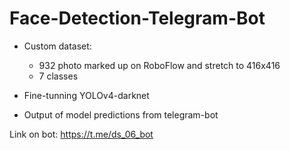 # Face-Detection-Telegram-Bot

- Custom dataset: 

  - 932 photo marked up on RoboFlow and stretch to 416x416
  - 7 classes

- Fine-tunning YOLOv4-darknet
- Output of model predictions from telegram-bot

Link on bot: <https://t.me/ds_06_bot>


